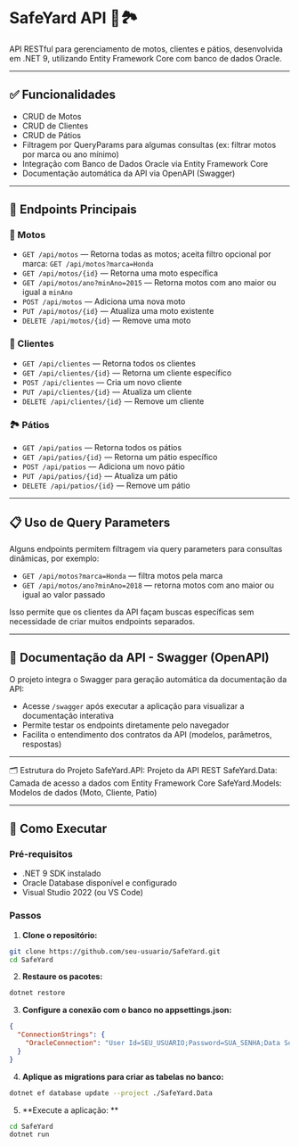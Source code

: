 # SafeYard API 🛵🏞️

API RESTful para gerenciamento de motos, clientes e pátios, desenvolvida em .NET 9, utilizando Entity Framework Core com banco de dados Oracle.

---

## ✅ Funcionalidades

- CRUD de Motos  
- CRUD de Clientes  
- CRUD de Pátios  
- Filtragem por QueryParams para algumas consultas (ex: filtrar motos por marca ou ano mínimo)  
- Integração com Banco de Dados Oracle via Entity Framework Core  
- Documentação automática da API via OpenAPI (Swagger)  

---

## 📌 Endpoints Principais

### 🛵 Motos

- `GET /api/motos` — Retorna todas as motos; aceita filtro opcional por marca: `GET /api/motos?marca=Honda`  
- `GET /api/motos/{id}` — Retorna uma moto específica  
- `GET /api/motos/ano?minAno=2015` — Retorna motos com ano maior ou igual a `minAno`  
- `POST /api/motos` — Adiciona uma nova moto  
- `PUT /api/motos/{id}` — Atualiza uma moto existente  
- `DELETE /api/motos/{id}` — Remove uma moto  

### 👥 Clientes

- `GET /api/clientes` — Retorna todos os clientes  
- `GET /api/clientes/{id}` — Retorna um cliente específico  
- `POST /api/clientes` — Cria um novo cliente  
- `PUT /api/clientes/{id}` — Atualiza um cliente  
- `DELETE /api/clientes/{id}` — Remove um cliente  

### 🏞️ Pátios

- `GET /api/patios` — Retorna todos os pátios  
- `GET /api/patios/{id}` — Retorna um pátio específico  
- `POST /api/patios` — Adiciona um novo pátio  
- `PUT /api/patios/{id}` — Atualiza um pátio  
- `DELETE /api/patios/{id}` — Remove um pátio  

---

## 📋 Uso de Query Parameters

Alguns endpoints permitem filtragem via query parameters para consultas dinâmicas, por exemplo:

- `GET /api/motos?marca=Honda` — filtra motos pela marca  
- `GET /api/motos/ano?minAno=2018` — retorna motos com ano maior ou igual ao valor passado  

Isso permite que os clientes da API façam buscas específicas sem necessidade de criar muitos endpoints separados.

---

## 📖 Documentação da API - Swagger (OpenAPI)

O projeto integra o Swagger para geração automática da documentação da API:

- Acesse `/swagger` após executar a aplicação para visualizar a documentação interativa  
- Permite testar os endpoints diretamente pelo navegador  
- Facilita o entendimento dos contratos da API (modelos, parâmetros, respostas)  

---

🗂️ Estrutura do Projeto
SafeYard.API: Projeto da API REST
SafeYard.Data: Camada de acesso a dados com Entity Framework Core
SafeYard.Models: Modelos de dados (Moto, Cliente, Patio)

---

## 🚀 Como Executar

### Pré-requisitos

- .NET 9 SDK instalado  
- Oracle Database disponível e configurado  
- Visual Studio 2022 (ou VS Code)  

### Passos

1. **Clone o repositório:**

```bash
git clone https://github.com/seu-usuario/SafeYard.git
cd SafeYard 
```


2. **Restaure os pacotes:**

```bash
dotnet restore
```

3. **Configure a conexão com o banco no appsettings.json:**

```json
{
  "ConnectionStrings": {
    "OracleConnection": "User Id=SEU_USUARIO;Password=SUA_SENHA;Data Source=SEU_SERVIDOR"
  }
}

```

4. **Aplique as migrations para criar as tabelas no banco:**

```bash
dotnet ef database update --project ./SafeYard.Data
```

5. **Execute a aplicação: **

```bash
cd SafeYard
dotnet run
```
